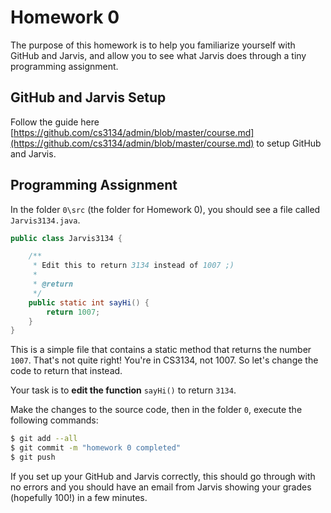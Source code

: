 # Homework 0

The purpose of this homework is to help you familiarize yourself with GitHub and Jarvis, and allow you to see what Jarvis does through a tiny programming assignment.

## GitHub and Jarvis Setup

Follow the guide here [https://github.com/cs3134/admin/blob/master/course.md](https://github.com/cs3134/admin/blob/master/course.md) to setup GitHub and Jarvis.

## Programming Assignment

In the folder `0\src` (the folder for Homework 0), you should see a file called `Jarvis3134.java`.

```Java
public class Jarvis3134 {

    /**
     * Edit this to return 3134 instead of 1007 ;)
     * 
     * @return
     */
    public static int sayHi() {
        return 1007;
    }
}
```

This is a simple file that contains a static method that returns the number `1007`. That's not quite right! You're in CS3134, not 1007. So let's change the code to return that instead.

Your task is to **edit the function** `sayHi()` to return `3134`.

Make the changes to the source code, then in the folder `0`, execute the following commands:

```bash
$ git add --all
$ git commit -m "homework 0 completed"
$ git push
```

If you set up your GitHub and Jarvis correctly, this should go through with no errors and you should have an email from Jarvis showing your grades (hopefully 100!) in a few minutes.
